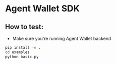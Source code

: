 # Agent Wallet SDK

## How to test:
* Make sure you're running Agent Wallet backend

```bash
pip install -e .
cd examples
python basic.py
``````